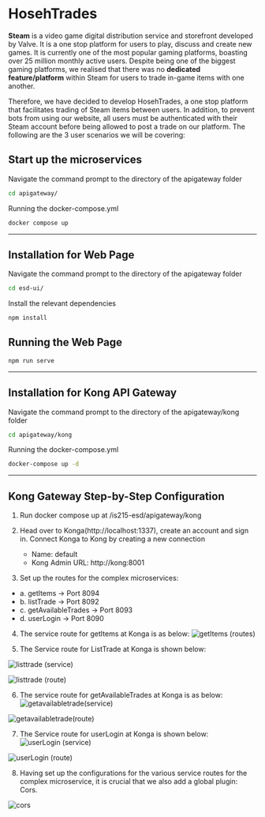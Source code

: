 # HosehTrades


**Steam** is a video game digital distribution service and storefront developed by Valve. It is a one stop platform for users to play, discuss and create new games. It is currently one of the most popular gaming platforms, boasting over 25 million monthly active users. Despite being one of the biggest gaming platforms, we realised that there was no **dedicated feature/platform** within Steam for users to trade in-game items with one another.

Therefore, we have decided to develop HosehTrades, a one stop platform that facilitates trading of Steam items between users. In addition, to prevent bots from using our website, all users must be authenticated with their Steam account before being allowed to post a trade on our platform. The following are the 3 user scenarios we will be covering:


## Start up the microservices 
Navigate the command prompt to the directory of the apigateway folder

```bash
cd apigateway/
```
Running the docker-compose.yml

```bash
docker compose up
```

****

## Installation for Web Page

Navigate the command prompt to the directory of the apigateway folder

```bash
cd esd-ui/
```
Install the relevant dependencies

```bash
npm install
```

## Running the Web Page

```bash
npm run serve
```

****

## Installation for Kong API Gateway

Navigate the command prompt to the directory of the apigateway/kong folder

```bash
cd apigateway/kong
```

Running the docker-compose.yml
```bash
docker-compose up -d
```

****

## Kong Gateway Step-by-Step Configuration 
1.	Run docker compose up at /is215-esd/apigateway/kong 
2.	Head over to Konga(http://localhost:1337), create an account and sign in. Connect Konga to Kong by creating a new connection
    - Name: default
    - Kong Admin URL: http://kong:8001
 
3.	Set up the routes for the complex microservices: 
  - a.	 getItems -> Port 8094
  - b.	listTrade -> Port 8092
  - c.	getAvailableTrades -> Port 8093
  - d.	userLogin -> Port 8090

4.	The service route for getItems at Konga is as below: 
![getItems (routes)](https://user-images.githubusercontent.com/89075648/161686654-cffc57f9-6771-4f65-9671-c79065df44fb.png)



5. The Service route for ListTrade at Konga is shown below: 

![listtrade (service)](https://user-images.githubusercontent.com/89075648/161686365-28c9a43e-2dbe-4921-8265-c11e9d857dcd.png)


![listtrade (route)](https://user-images.githubusercontent.com/89075648/161686369-3435380b-3b48-4558-951c-b5b7e2baeb3e.png)



6. The service route for getAvailableTrades at Konga is as below: 
![getavailabletrade(service)](https://user-images.githubusercontent.com/89075648/161686441-fbf1c95f-6912-47b2-8a33-78f276d55f38.png)

![getavailabletrade(route)](https://user-images.githubusercontent.com/89075648/161686450-85d62700-e24a-40cb-8703-a8b4d926756d.png)


7. The Service route for userLogin at Konga is shown below: 
![userLogin (service)](https://user-images.githubusercontent.com/89075648/161686516-e8f27529-be7a-47a6-95e0-32043c75b504.png)

![userLogin (route)](https://user-images.githubusercontent.com/89075648/161686528-6f1c1e23-1681-41a1-a468-a86b6935254d.png)


8. Having set up the configurations for the various service routes for the complex microservice, it is crucial that we also add a global plugin: Cors. 

![cors](https://user-images.githubusercontent.com/89075648/161686598-2be9319b-0099-452b-8f1d-20daeb25bb99.png)



